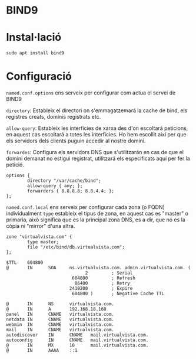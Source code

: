 # BIND9
# Instal·lació
```console
sudo apt install bind9
```
# Configuració
`named.conf.options` ens serveix per configurar com actua el servei de BIND9

`directory`: Estableix el directori on s'emmagatzemará la cache de bind, els registres creats, dominis registrats etc.

`allow-query`: Estableix les interficies de xarxa des d'on escoltará peticions, en aquest cas escoltará a totes les interficies. Ho hem escollit així per que els servidors dels clients puguin accedir al nostre domini.

`forwardes`: Configura els servidors DNS que s'utilitzarán en cas de que el domini demanat no estigui registrat, utilitzará els especificats aquí per fer la petició.

```bind
options {
        directory "/var/cache/bind";
        allow-query { any; };
        forwarders { 8.8.8.8; 8.8.4.4; };
};
```

`named.conf.local` ens serveix per configurar cada zona (o FQDN) individualment
`type` estableix el tipus de zona, en aquest cas es "master" o primaria, això significa que es la principal zona DNS, es a dir, que no es la còpia ni "mirror" d'una altra.
```bind
zone "virtualvista.com" {
        type master;
        file "/etc/bind/db.virtualvista.com";
};
```

```bind
$TTL    604800
@       IN      SOA     ns.virtualvista.com. admin.virtualvista.com. (
                              2         ; Serial
                         604800         ; Refresh
                          86400         ; Retry
                        2419200         ; Expire
                         604800 )       ; Negative Cache TTL

@       IN      NS      virtualvista.com.
@       IN      A       192.168.18.160
panel   IN      CNAME   virtualvista.com.
netdata IN      CNAME   virtualvista.com.
webmin  IN      CNAME   virtualvista.com.
mail    IN      CNAME   virtualvista.com.
autodiscover    IN      CNAME   mail.virtualvista.com.
autoconfig      IN      CNAME   mail.virtualvista.com.
@       IN      MX      10      mail.virtualvista.com.
@       IN      AAAA    ::1
```
